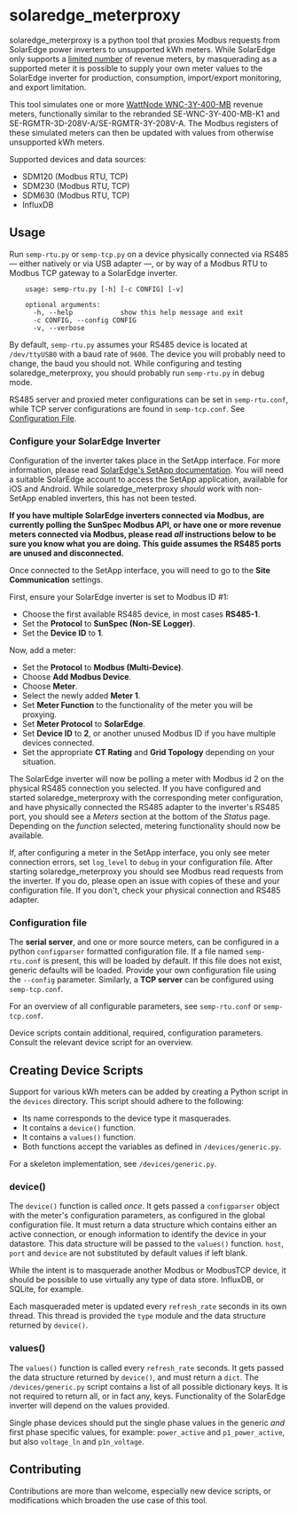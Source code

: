 # solaredge_meterproxy

solaredge_meterproxy is a python tool that proxies Modbus requests from SolarEdge power inverters to unsupported kWh meters. While SolarEdge only supports a [limited number](https://www.solaredge.com/se-supported-devices) of revenue meters, by masquerading as a supported meter it is possible to supply your own meter values to the SolarEdge inverter for production, consumption, import/export monitoring, and export limitation.

This tool simulates one or more [WattNode WNC-3Y-400-MB](https://ctlsys.com/product/wattnode-modbus/) revenue meters, functionally similar to the rebranded SE-WNC-3Y-400-MB-K1 and SE-RGMTR-3D-208V-A/SE-RGMTR-3Y-208V-A. The Modbus registers of these simulated meters can then be updated with values from otherwise unsupported kWh meters.

Supported devices and data sources:

* SDM120 (Modbus RTU, TCP)
* SDM230 (Modbus RTU, TCP)
* SDM630 (Modbus RTU, TCP)
* InfluxDB


## Usage

Run `semp-rtu.py` or `semp-tcp.py` on a device physically connected via RS485 &mdash; either natively or via USB adapter &mdash;, or by way of a Modbus RTU to Modbus TCP gateway to a SolarEdge inverter. 
```
    usage: semp-rtu.py [-h] [-c CONFIG] [-v]

    optional arguments:
      -h, --help            show this help message and exit
      -c CONFIG, --config CONFIG
      -v, --verbose
```

By default, `semp-rtu.py` assumes your RS485 device is located at `/dev/ttyUSB0` with a baud rate of `9600`. The device you will probably need to change, the baud you should not. While configuring and testing solaredge_meterproxy, you should probably run `semp-rtu.py` in debug mode.

RS485 server and proxied meter configurations can be set in `semp-rtu.conf`, while TCP server configurations are found in `semp-tcp.conf`. See [Configuration File](https://github.com/nmakel/solaredge_meterproxy#configuration-file).

### Configure your SolarEdge Inverter

Configuration of the inverter takes place in the SetApp interface. For more information, please read [SolarEdge's SetApp documentation](https://www.solaredge.com/products/installer-tools/setapp). You will need a suitable SolarEdge account to access the SetApp application, available for iOS and Android. While solaredge_meterproxy _should_ work with non-SetApp enabled inverters, this has not been tested.

__If you have multiple SolarEdge inverters connected via Modbus, are currently polling the SunSpec Modbus API, or have one or more revenue meters connected via Modbus, please read _all_ instructions below to be sure you know what you are doing. This guide assumes the RS485 ports are unused and disconnected.__

Once connected to the SetApp interface, you will need to go to the __Site Communication__ settings.

First, ensure your SolarEdge inverter is set to Modbus ID #1:

- Choose the first available RS485 device, in most cases __RS485-1__.
- Set the __Protocol__ to __SunSpec (Non-SE Logger)__.
- Set the __Device ID__ to __1__.

Now, add a meter:

- Set the __Protocol__ to __Modbus (Multi-Device)__.
- Choose __Add Modbus Device__.
- Choose __Meter__.
- Select the newly added __Meter 1__.
- Set __Meter Function__ to the functionality of the meter you will be proxying.
- Set __Meter Protocol__ to __SolarEdge__.
- Set __Device ID__ to __2__, or another unused Modbus ID if you have multiple devices connected.
- Set the appropriate __CT Rating__ and __Grid Topology__ depending on your situation.

The SolarEdge inverter will now be polling a meter with Modbus id 2 on the physical RS485 connection you selected. If you have configured and started solaredge_meterproxy with the corresponding meter configuration, and have physically connected the RS485 adapter to the inverter's RS485 port, you should see a _Meters_ section at the bottom of the _Status_ page. Depending on the _function_ selected, metering functionality should now be available.

If, after configuring a meter in the SetApp interface, you only see meter connection errors, set `log_level` to `debug` in your configuration file. After starting solaredge_meterproxy you should see Modbus read requests from the inverter. If you do, please open an issue with copies of these and your configuration file. If you don't, check your physical connection and RS485 adapter.

### Configuration file

The __serial server__, and one or more source meters, can be configured in a python `configparser` formatted configuration file. If a file named `semp-rtu.conf` is present, this will be loaded by default. If this file does not exist, generic defaults will be loaded. Provide your own configuration file using the `--config` parameter. Similarly, a __TCP server__ can be configured using `semp-tcp.conf`.

For an overview of all configurable parameters, see `semp-rtu.conf` or `semp-tcp.conf`.

Device scripts contain additional, required, configuration parameters. Consult the relevant device script for an overview.

## Creating Device Scripts

Support for various kWh meters can be added by creating a Python script in the `devices` directory. This script should adhere to the following:

* Its name corresponds to the device type it masquerades.
* It contains a `device()` function.
* It contains a `values()` function.
* Both functions accept the variables as defined in `/devices/generic.py`.

For a skeleton implementation, see `/devices/generic.py`.

### device()

The `device()` function is called _once_. It gets passed a `configparser` object with the meter's configuration parameters, as configured in the global configuration file. It must return a data structure which contains either an active connection, or enough information to identify the device in your datastore. This data structure will be passed to the `values()` function. `host`, `port` and `device` are not substituted by default values if left blank. 

While the intent is to masquerade another Modbus or ModbusTCP device, it should be possible to use virtually any type of data store. InfluxDB, or SQLite, for example.

Each masqueraded meter is updated every `refresh_rate` seconds in its own thread. This thread is provided the `type` module and the data structure returned by `device()`.

### values()

The `values()` function is called every `refresh_rate` seconds. It gets passed the data structure returned by `device()`, and must return a `dict`. The `/devices/generic.py` script contains a list of all possible dictionary keys. It is not required to return all, or in fact any, keys. Functionality of the SolarEdge inverter will depend on the values provided.

Single phase devices should put the single phase values in the generic _and_ first phase specific values, for example: `power_active` and `p1_power_active`, but also `voltage_ln` and `p1n_voltage`.


## Contributing

Contributions are more than welcome, especially new device scripts, or modifications which broaden the use case of this tool.